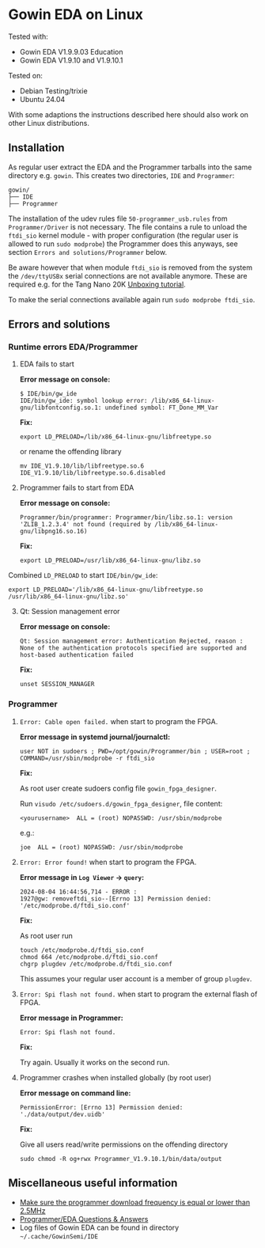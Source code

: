 # Gowin EDA on Linux

Tested with:

  - Gowin EDA V1.9.9.03 Education
  - Gowin EDA V1.9.10 and V1.9.10.1

Tested on:
  - Debian Testing/trixie
  - Ubuntu 24.04

With some adaptions the instructions described here should also work on other Linux distributions.

## Installation

As regular user extract the EDA and the Programmer tarballs into the same directory e.g. `gowin`. This creates two directories, `IDE` and `Programmer`:

```
gowin/
├── IDE
├── Programmer
```

The installation of the udev rules file `50-programmer_usb.rules` from `Programmer/Driver` is not necessary.
The file contains a rule to unload the `ftdi_sio` kernel module - with proper configuration (the regular user is allowed to run `sudo modprobe`) the Programmer does this anyways, see section `Errors and solutions/Programmer` below.

Be aware however that when module `ftdi_sio` is removed from the system the `/dev/ttyUSBx` serial connections are not available anymore.
These are required e.g. for the Tang Nano 20K [Unboxing tutorial](https://wiki.sipeed.com/hardware/en/tang/tang-nano-20k/example/unbox.html).

To make the serial connections available again run `sudo modprobe ftdi_sio`.

## Errors and solutions

### Runtime errors EDA/Programmer

1. EDA fails to start

    **Error message on console:**

    ```
    $ IDE/bin/gw_ide
    IDE/bin/gw_ide: symbol lookup error: /lib/x86_64-linux-gnu/libfontconfig.so.1: undefined symbol: FT_Done_MM_Var
    ```

    **Fix:**

    `export LD_PRELOAD=/lib/x86_64-linux-gnu/libfreetype.so`

    or rename the offending library

    `mv IDE_V1.9.10/lib/libfreetype.so.6 IDE_V1.9.10/lib/libfreetype.so.6.disabled`

2. Programmer fails to start from EDA

    **Error message on console:**

    `Programmer/bin/programmer: Programmer/bin/libz.so.1: version 'ZLIB_1.2.3.4' not found (required by /lib/x86_64-linux-gnu/libpng16.so.16)`

    **Fix:**

    `export LD_PRELOAD=/usr/lib/x86_64-linux-gnu/libz.so`

Combined `LD_PRELOAD` to start `IDE/bin/gw_ide`:

`export LD_PRELOAD='/lib/x86_64-linux-gnu/libfreetype.so /usr/lib/x86_64-linux-gnu/libz.so'`

3. Qt: Session management error

    **Error message on console:**

    `Qt: Session management error: Authentication Rejected, reason : None of the authentication protocols specified are supported and host-based authentication failed`

    **Fix:**

    `unset SESSION_MANAGER`

### Programmer

1. `Error: Cable open failed.` when start to program the FPGA.

    **Error message in systemd journal/journalctl:**

    `user NOT in sudoers ; PWD=/opt/gowin/Programmer/bin ; USER=root ; COMMAND=/usr/sbin/modprobe -r ftdi_sio`

    **Fix:**

    As root user create sudoers config file `gowin_fpga_designer`.
    
    Run `visudo /etc/sudoers.d/gowin_fpga_designer`, file content:
 
    `<yourusername>  ALL = (root) NOPASSWD: /usr/sbin/modprobe`
    
    e.g.:
    
    `joe  ALL = (root) NOPASSWD: /usr/sbin/modprobe`

2. `Error: Error found!` when start to program the FPGA.

    **Error message in `Log Viewer` -> `query`:**

    ```
    2024-08-04 16:44:56,714 - ERROR :
    1927@gw: removeftdi_sio--[Errno 13] Permission denied: '/etc/modprobe.d/ftdi_sio.conf'
    ```

    **Fix:**
    
    As root user run
    ```
    touch /etc/modprobe.d/ftdi_sio.conf
    chmod 664 /etc/modprobe.d/ftdi_sio.conf
    chgrp plugdev /etc/modprobe.d/ftdi_sio.conf
    ```

    This assumes your regular user account is a member of group `plugdev`.

3. `Error: Spi flash not found.` when start to program the external flash of FPGA.

    **Error message in Programmer:**

    `Error: Spi flash not found.`

    **Fix:**

    Try again. Usually it works on the second run.

4.  Programmer crashes when installed globally (by root user)

    **Error message on command line:**

    `PermissionError: [Errno 13] Permission denied: './data/output/dev.uidb'`

    **Fix:**

    Give all users read/write permissions on the offending directory
    ```
    sudo chmod -R og+rwx Programmer_V1.9.10.1/bin/data/output
    ```

## Miscellaneous useful information

* [Make sure the programmer download frequency is equal or lower than 2.5MHz](https://wiki.sipeed.com/hardware/en/tang/Tang-Nano-Doc/questions.html#Download-frequency)
* [Programmer/EDA Questions & Answers](https://wiki.sipeed.com/hardware/en/tang/Tang-Nano-Doc/questions.html)
* Log files of Gowin EDA can be found in directory `~/.cache/GowinSemi/IDE`